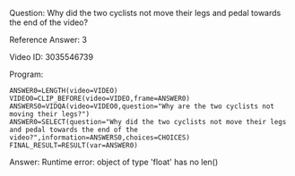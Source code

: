 Question: Why did the two cyclists not move their legs and pedal towards the end of the video?

Reference Answer: 3

Video ID: 3035546739

Program:

```
ANSWER0=LENGTH(video=VIDEO)
VIDEO0=CLIP_BEFORE(video=VIDEO,frame=ANSWER0)
ANSWERS0=VIDQA(video=VIDEO0,question="Why are the two cyclists not moving their legs?")
ANSWER0=SELECT(question="Why did the two cyclists not move their legs and pedal towards the end of the video?",information=ANSWERS0,choices=CHOICES)
FINAL_RESULT=RESULT(var=ANSWER0)
```
Answer: Runtime error: object of type 'float' has no len()

